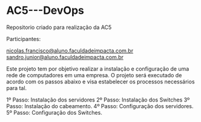 # AC5---DevOps
Repositorio criado para realização da AC5


Participantes:

nicolas.francisco@aluno.faculdadeimpacta.com.br
sandro.junior@aluno.faculdadeimpacta.com.br

Este projeto tem por objetivo realizar a instalação e configuração de uma rede de computadores em uma empresa.
O projeto será executado de acordo com os passos abaixo e visa estabelecer os processos necessários para tal.

1º Passo: Instalação dos servidores
2º Passo: Instalação dos Switches
3º Passo: Instalação do cabeamento.
4º Passo: Configuração dos servidores.
5º Passo: Configuração dos Switches.


